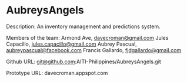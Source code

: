 AubreysAngels
=============
Description:
An inventory management and predictions system.

Members of the team:
Armond Ave, davecroman@gmail.com
Jules Capacillo, jules.capacillo@gmail.com
Aubrey Pascual, aubreypascual@facebook.com
Francis Gallardo, fjdgallardo@gmail.com

Github URL:
git@github.com:AITI-Philippines/AubreysAngels.git

Prototype URL:
davecroman.appspot.com
